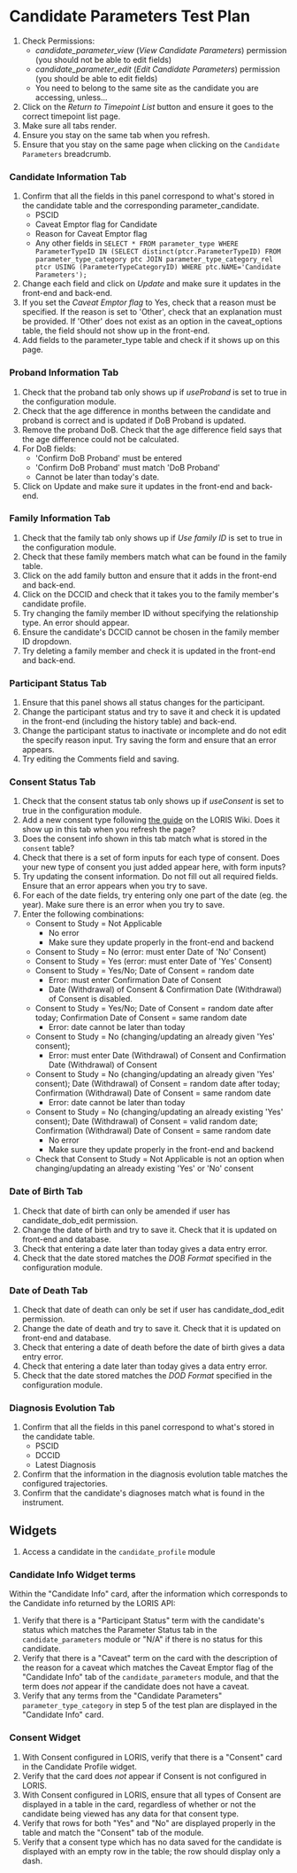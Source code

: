# Candidate Parameters Test Plan

1. Check Permissions:
    * _candidate_parameter_view_ (_View Candidate Parameters_) permission (you should not be able to edit fields)
	* _candidate_parameter_edit_ (_Edit Candidate Parameters_) permission (you should be able to edit fields)
	* You need to belong to the same site as the candidate you are accessing, unless...
2. Click on the *Return to Timepoint List* button and ensure it goes to the correct timepoint list page.
3. Make sure all tabs render.
4. Ensure you stay on the same tab when you refresh.
5. Ensure that you stay on the same page when clicking on the `Candidate Parameters` breadcrumb.

### Candidate Information Tab
1. Confirm that all the fields in this panel correspond to what's stored in the candidate table and the corresponding parameter_candidate.
	* PSCID
	* Caveat Emptor flag for Candidate
	* Reason for Caveat Emptor flag
	* Any other fields in `SELECT * FROM parameter_type WHERE ParameterTypeID IN (SELECT distinct(ptcr.ParameterTypeID) FROM parameter_type_category ptc JOIN parameter_type_category_rel ptcr USING (ParameterTypeCategoryID) WHERE ptc.NAME='Candidate Parameters');`
2. Change each field and click on *Update* and make sure it updates in the front-end and back-end.
3. If you set the *Caveat Emptor flag* to Yes, check that a reason must be specified. If the reason is set to 'Other', check that an explanation must be provided. If 'Other' does not exist as an option in the caveat_options table, the field should not show up in the front-end.
4. Add fields to the parameter_type table and check if it shows up on this page.

### Proband Information Tab
1. Check that the proband tab only shows up if _useProband_ is set to true in the configuration module.
2. Check that the age difference in months between the candidate and proband is correct and is updated if DoB Proband is updated.
3. Remove the proband DoB. Check that the age difference field says that the age difference could not be calculated.
4. For DoB fields:
    * 'Confirm DoB Proband' must be entered
    * 'Confirm DoB Proband' must match 'DoB Proband'
    * Cannot be later than today's date.
5. Click on Update and make sure it updates in the front-end and back-end.

### Family Information Tab
1. Check that the family tab only shows up if _Use family ID_ is set to true in the configuration module.
2. Check that these family members match what can be found in the family table.
3. Click on the add family button and ensure that it adds in the front-end and back-end.
4. Click on the DCCID and check that it takes you to the family member's candidate profile.
5. Try changing the family member ID without specifying the relationship type. An error should appear.
6. Ensure the candidate's DCCID cannot be chosen in the family member ID dropdown.
7. Try deleting a family member and check it is updated in the front-end and back-end.

### Participant Status Tab
1. Ensure that this panel shows all status changes for the participant.
2. Change the participant status and try to save it and check it is updated in the front-end (including the history table) and back-end.
3. Change the participant status to inactivate or incomplete and do not edit the specify reason input. Try saving the form and ensure that an error appears.
4. Try editing the Comments field and saving.

### Consent Status Tab
1. Check that the consent status tab only shows up if _useConsent_ is set to true in the configuration module.
2. Add a new consent type following [the guide](https://github.com/aces/Loris/wiki/Candidate-Information-Page) on the LORIS Wiki. Does it show up in this tab when you refresh the page?
3. Does the consent info shown in this tab match what is stored in the `consent` table?
4. Check that there is a set of form inputs for each type of consent. Does your new type of consent you just added appear here, with form inputs?
5. Try updating the consent information. Do not fill out all required fields. Ensure that an error appears when you try to save.
6. For each of the date fields, try entering only one part of the date (eg. the year). Make sure there is an error when you try to save.
7. Enter the following combinations:
    * Consent to Study = Not Applicable 
        * No error 
        * Make sure they update properly in the front-end and backend
    * Consent to Study = No  (error: must enter Date of 'No' Consent)
    * Consent to Study = Yes (error: must enter Date of 'Yes' Consent)
    * Consent to Study = Yes/No; Date of Consent = random date
        * Error: must enter Confirmation Date of Consent
        * Date (Withdrawal) of Consent & Confirmation Date (Withdrawal) of Consent is disabled.
    * Consent to Study = Yes/No; Date of Consent = random date after today; Confirmation Date of Consent = same random date
        * Error: date cannot be later than today
    * Consent to Study = No (changing/updating an already given 'Yes' consent);
        * Error: must enter Date (Withdrawal) of Consent and Confirmation Date (Withdrawal) of Consent
    * Consent to Study = No (changing/updating an already given 'Yes' consent);  Date (Withdrawal) of Consent = random date after today; Confirmation (Withdrawal) Date of Consent = same random date
        * Error: date cannot be later than today
    * Consent to Study = No (changing/updating an already existing 'Yes' consent); Date (Withdrawal) of Consent = valid random date; Confirmation (Withdrawal) Date of Consent = same random date
        * No error
        * Make sure they update properly in the front-end and backend
    * Check that Consent to Study = Not Applicable is not an option when changing/updating an already existing 'Yes' or 'No' consent

### Date of Birth Tab
1. Check that date of birth can only be amended if user has candidate_dob_edit permission.
2. Change the date of birth and try to save it. Check that it is updated on front-end and database.
3. Check that entering a date later than today gives a data entry error.
4. Check that the date stored matches the _DOB Format_ specified in the configuration module. 

### Date of Death Tab
1. Check that date of death can only be set if user has candidate_dod_edit permission.
2. Change the date of death and try to save it. Check that it is updated on front-end and database.
3. Check that entering a date of death before the date of birth gives a data entry error.
4. Check that entering a date later than today gives a data entry error.
5. Check that the date stored matches the _DOD Format_ specified in the configuration module.

### Diagnosis Evolution Tab
1. Confirm that all the fields in this panel correspond to what's stored in the candidate table.
    * PSCID
    * DCCID
    * Latest Diagnosis
2. Confirm that the information in the diagnosis evolution table matches the configured trajectories.
3. Confirm that the candidate's diagnoses match what is found in the instrument.

## Widgets
1. Access a candidate in the `candidate_profile` module

### Candidate Info Widget terms

Within the "Candidate Info" card, after the information which
corresponds to the Candidate info returned by the LORIS API:

1. Verify that there is a "Participant Status" term with the candidate's
    status which matches the Parameter Status tab in the `candidate_parameters`
    module or "N/A" if there is no status for this candidate.
2. Verify that there is a "Caveat" term on the card with the
    description of the reason for a caveat which matches the
    Caveat Emptor flag of the "Candidate Info" tab of the
    `candidate_parameters` module, and that the term does *not*
    appear if the candidate does not have a caveat.
3. Verify that any terms from the "Candidate Parameters"
    `parameter_type_category` in step 5 of the test plan are displayed
    in the "Candidate Info" card.

### Consent Widget

1. With Consent configured in LORIS, verify that there is a
   "Consent" card in the Candidate Profile widget.
2. Verify that the card does *not* appear if Consent is
    not configured in LORIS.
3. With Consent configured in LORIS, ensure that all types
    of Consent are displayed in a table in the card, regardless
    of whether or not the candidate being viewed has any
    data for that consent type.
4. Verify that rows for both "Yes" and "No" are displayed
    properly in the table and match the "Consent" tab of
    the module.
5. Verify that a consent type which has no data saved
    for the candidate is displayed with an empty row in
    the table; the row should display only a dash.
